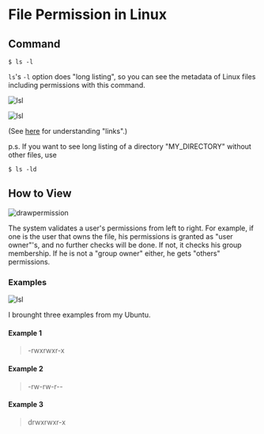# File Permission in Linux
## Command
    $ ls -l

`ls`'s `-l` option does "long listing", so you can see the metadata of Linux files including permissions with this command.

![lsl](https://github.com/reruo321/OS-Self-Study/assets/48712088/2f6ff73d-61a5-4d54-af5c-d3094ea7a209)

![lsl](https://github.com/reruo321/OS-Self-Study/assets/48712088/4bd5a41f-65e4-4669-bde7-583505793a52)

(See [here](https://github.com/reruo321/OS-Self-Study/tree/main/_Appendix/File%20System/Link/Linux) for understanding "links".)

p.s. If you want to see long listing of a directory "MY_DIRECTORY" without other files, use

    $ ls -ld

## How to View
![drawpermission](https://github.com/reruo321/OS-Self-Study/assets/48712088/8863ddef-5a3d-4b26-9262-e47e9432508b)

The system validates a user's permissions from left to right. For example, if one is the user that owns the file, his permissions is granted as "user owner"'s, and no further checks will be done. If not, it checks his group membership. If he is not a "group owner" either, he gets "others" permissions.

### Examples
![lsl](https://github.com/reruo321/OS-Self-Study/assets/48712088/2f6ff73d-61a5-4d54-af5c-d3094ea7a209)

I brounght three examples from my Ubuntu.

#### Example 1
> -rwxrwxr-x

#### Example 2
> -rw-rw-r--

#### Example 3
> drwxrwxr-x
